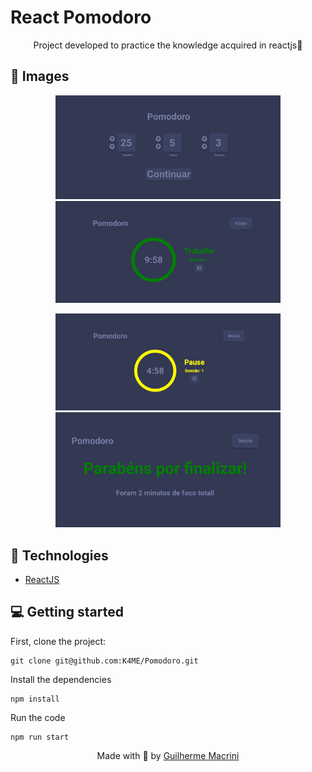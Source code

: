 # React Pomodoro

<p align="center">
  Project developed to practice the knowledge acquired in reactjs🚀
</p>

## 👀 Images

<p align="center">
  <img alt="home page" src="./prints/home.png" width="360"/>
  <img alt="work page" src="./prints/work.png" width="360"/>
</p>

<p align="center">
  <img alt="pause page" src="./prints/pause.png" width="360"/>
  <img alt="congrats page" src="./prints/congrats.png" width="360"/>
</p>

## 🚀 Technologies

- [ReactJS](https://reactjs.org/)

## 💻 Getting started

First, clone the project:

    git clone git@github.com:K4ME/Pomodoro.git

Install the dependencies

    npm install

Run the code

    npm run start

<p align="center">
  Made with 💜 by <a href="https://www.linkedin.com/in/guilhermemacrini/">Guilherme Macrini</a>
</p>
